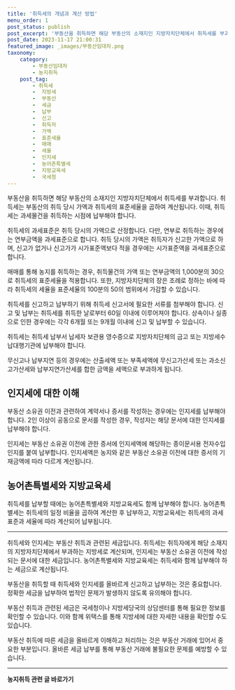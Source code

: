 ```yaml
---
title: '취득세의 개념과 계산 방법'
menu_order: 1
post_status: publish
post_excerpt: '부동산을 취득하면 해당 부동산의 소재지인 지방자치단체에서 취득세를 부과합니다. 취득세는 부동산의 취득 당시 가액과 취득세의 표준세율을 곱하여 계산됩니다. 이때, 취득세는 과세물건을 취득하는 시점에 납부해야 합니다.'
post_date: 2023-11-17 21:00:31
featured_image: _images/부동산임대차.png
taxonomy:
    category:
        - 부동산임대차
        - 농지취득
    post_tag:
        - 취득세
        -  지방세
        -  부동산
        -  세금
        -  납부
        -  신고
        -  취득자
        -  가액
        -  표준세율
        -  매매
        -  세율
        -  인지세
        -  농어촌특별세
        -  지방교육세
        -  국세청
---
```



부동산을 취득하면 해당 부동산의 소재지인 지방자치단체에서 취득세를 부과합니다. 취득세는 부동산의 취득 당시 가액과 취득세의 표준세율을 곱하여 계산됩니다. 이때, 취득세는 과세물건을 취득하는 시점에 납부해야 합니다.

취득세의 과세표준은 취득 당시의 가액으로 산정합니다. 다만, 연부로 취득하는 경우에는 연부금액을 과세표준으로 합니다. 취득 당시의 가액은 취득자가 신고한 가액으로 하며, 신고가 없거나 신고가가 시가표준액보다 적을 경우에는 시가표준액을 과세표준으로 합니다.

매매를 통해 농지를 취득하는 경우, 취득물건의 가액 또는 연부금액의 1,000분의 30으로 취득세의 표준세율을 적용합니다. 또한, 지방자치단체의 장은 조례로 정하는 바에 따라 취득세의 세율을 표준세율의 100분의 50의 범위에서 가감할 수 있습니다.

취득세를 신고하고 납부하기 위해 취득세 신고서에 필요한 서류를 첨부해야 합니다. 신고 및 납부는 취득세를 취득한 날로부터 60일 이내에 이루어져야 합니다. 상속이나 실종으로 인한 경우에는 각각 6개월 또는 9개월 이내에 신고 및 납부할 수 있습니다.

취득세는 취득세 납부서 납세자 보관용 영수증으로 지방자치단체의 금고 또는 지방세수납대행기관에 납부해야 합니다.

무신고나 납부지연 등의 경우에는 산출세액 또는 부족세액에 무신고가산세 또는 과소신고가산세와 납부지연가산세를 합한 금액을 세액으로 부과하게 됩니다.

## 인지세에 대한 이해

부동산 소유권 이전과 관련하여 계약서나 증서를 작성하는 경우에는 인지세를 납부해야 합니다. 2인 이상이 공동으로 문서를 작성한 경우, 작성자는 해당 문서에 대한 인지세를 납부해야 합니다.

인지세는 부동산 소유권 이전에 관한 증서에 인지세액에 해당하는 종이문서용 전자수입인지를 붙여 납부합니다. 인지세액은 농지와 같은 부동산 소유권 이전에 대한 증서의 기재금액에 따라 다르게 계산됩니다.

## 농어촌특별세와 지방교육세

취득세를 납부할 때에는 농어촌특별세와 지방교육세도 함께 납부해야 합니다. 농어촌특별세는 취득세의 일정 비율을 곱하여 계산한 후 납부하고, 지방교육세는 취득세의 과세표준과 세율에 따라 계산되어 납부됩니다.

---

취득세와 인지세는 부동산 취득과 관련된 세금입니다. 취득세는 취득자에게 해당 소재지의 지방자치단체에서 부과하는 지방세로 계산되며, 인지세는 부동산 소유권 이전에 작성되는 문서에 대한 세금입니다. 농어촌특별세와 지방교육세는 취득세와 함께 납부해야 하는 세금으로 계산됩니다.

부동산을 취득할 때 취득세와 인지세를 올바르게 신고하고 납부하는 것은 중요합니다. 정확한 세금을 납부하여 법적인 문제가 발생하지 않도록 유의해야 합니다.

부동산 취득과 관련된 세금은 국세청이나 지방세당국의 상담센터를 통해 필요한 정보를 확인할 수 있습니다. 이와 함께 위택스를 통해 지방세에 대한 자세한 내용을 확인할 수도 있습니다.

부동산 취득에 따른 세금을 올바르게 이해하고 처리하는 것은 부동산 거래에 있어서 중요한 부분입니다. 올바른 세금 납부를 통해 부동산 거래에 불필요한 문제를 예방할 수 있습니다.
<!-- wp:separator -->
<hr class="wp-block-separator has-alpha-channel-opacity"/>
<!-- /wp:separator -->

<!-- wp:group {"backgroundColor":"base","layout":{"type":"constrained"}} -->
<div class="wp-block-group has-base-background-color has-background"><!-- wp:paragraph {"align":"center","fontSize":"medium"} -->
<p class="has-text-align-center has-large-font-size"><strong>농지취득 관련 글 바로가기</strong></p>
<!-- /wp:paragraph -->


<!-- wp:latest-posts
{"categories":[{"id":22986,"count":19,"description":"","link":"https://uknowlaw.com/category/%eb%86%8d%ec%a7%80%ec%b7%a8%eb%93%9d/","name":"농지취득","slug":"농지취득","taxonomy":"category","parent":0,"meta":[],"_links":{"self":[{"href":"https://uknowlaw.com/wp-json/wp/v2/categories/22986"}],"collection":[{"href":"https://uknowlaw.com/wp-json/wp/v2/categories"}],"about":[{"href":"https://uknowlaw.com/wp-json/wp/v2/taxonomies/category"}],"wp:post_type":[{"href":"https://uknowlaw.com/wp-json/wp/v2/posts?categories=22986"}],"curies":[{"name":"wp","href":"https://api.w.org/{rel}","templated":true}]}}],"postsToShow":100,"excerptLength":28,"postLayout":"grid","columns":2,"featuredImageAlign":"left","featuredImageSizeSlug":"large","fontSize":"small"} /--></div>
<!-- /wp:group -->
